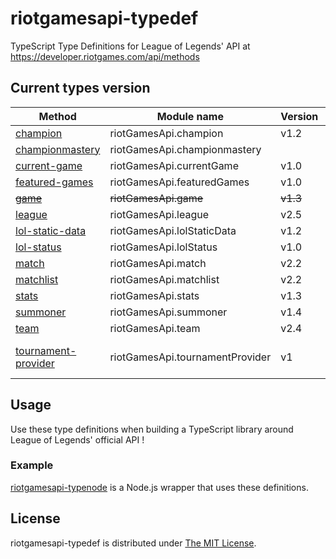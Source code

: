 # riotgamesapi-typedef
TypeScript Type Definitions for League of Legends' API at https://developer.riotgames.com/api/methods

## Current types version
| Method        	| Module name | Version 	| Remarks
|-----------------	|-----------  |------	    |--------
| [champion](https://developer.riotgames.com/api/methods#!/1015)        	| riotGamesApi.champion | v1.2 | |
| [championmastery](https://developer.riotgames.com/api/methods#!/1071)        	| riotGamesApi.championmastery |  | |
| [current-game](https://developer.riotgames.com/api/methods#!/976)    	| riotGamesApi.currentGame | v1.0 | |
| [featured-games](https://developer.riotgames.com/api/methods#!/977)  	| riotGamesApi.featuredGames | v1.0 | |
| ~~[game](https://developer.riotgames.com/api/methods#!/1060)~~             	| ~~riotGamesApi.game~~ | ~~v1.3~~ | deprecated |
| [league](https://developer.riotgames.com/api/methods#!/985)          	| riotGamesApi.league | v2.5 | |
| [lol-static-data](https://developer.riotgames.com/api/methods#!/1055) 	| riotGamesApi.lolStaticData | v1.2 | |
| [lol-status](https://developer.riotgames.com/api/methods#!/908)      	| riotGamesApi.lolStatus | v1.0 | |
| [match](https://developer.riotgames.com/api/methods#!/1064)           	| riotGamesApi.match | v2.2 | |
| [matchlist](https://developer.riotgames.com/api/methods#!/1069)         | riotGamesApi.matchlist | v2.2 | |
| [stats](https://developer.riotgames.com/api/methods#!/1062)           	| riotGamesApi.stats | v1.3 | |
| [summoner](https://developer.riotgames.com/api/methods#!/1061)        	| riotGamesApi.summoner	| v1.4 | |
| [team](https://developer.riotgames.com/api/methods#!/986)            	| riotGamesApi.team | v2.4 | |
| [tournament-provider](https://developer.riotgames.com/api/methods#!/1057) | riotGamesApi.tournamentProvider | v1 | Uses a [different api key](https://developer.riotgames.com/docs/tournaments-api) |

## Usage
Use these type definitions when building a TypeScript library around League of Legends' official API !

### Example
[riotgamesapi-typenode](https://github.com/Protectator/riotgamesapi-typenode) is a Node.js wrapper that uses these definitions.

## License
riotgamesapi-typedef is distributed under [The MIT License](http://opensource.org/licenses/MIT).
